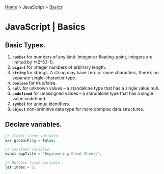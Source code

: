 [Home](../index.md) > JavaScript > [Basics](./js_basics.md)

# JavaScript | Basics

## Basic Types.

1. **`number`** for numbers of any kind: integer or floating-point, integers are limited by ±(2^53-1).
1. **`bigint`** for integer numbers of arbitrary length.
1. **`string`** for strings. A string may have zero or more characters, there’s no separate single-character type.
1. **`boolean`** for true/false.
1. **`null`** for unknown values – a standalone type that has a single value null.
1. **`undefined`** for unassigned values – a standalone type that has a single value undefined.
1. **`symbol`** for unique identifiers.
1. **`object`** non-primitive data type for more complex data structures.

## Declare variables.

```javascript
// Global scope variable.
var globalFlag = false;

// Constant variable.
const appTitle = 'Engineering Cheat Sheets';

// Mutable local variable.
let index = 0;
```

